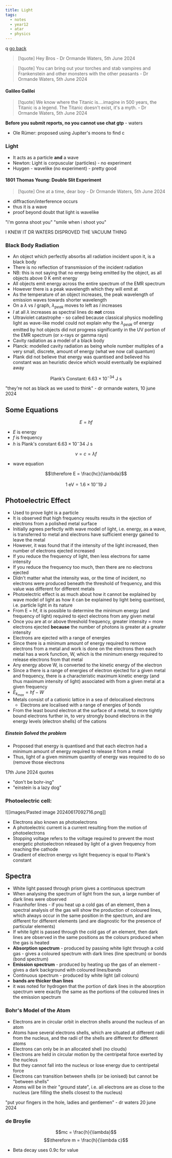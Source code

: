 ```yaml
---
title: Light
tags:
  - notes
  - year12
  - atar
  - physics
---
```

q
[go back](12Subjects/12Physics.md)

> [!quote] Hey Bros - Dr Ormande Waters, 5th June 2024

>[!quote] You can bring out your torches and stab vampires and Frankenstein and other monsters with the other peasants - Dr Ormande Waters, 5th June 2024

#### Galileo Galilei

> [!quote] We know where the Titanic is....imagine in 500 years, the Titanic is a legend. The Titanic doesn't exist, it's a myth. - Dr Ormande Waters, 5th June 2024

**Before you submit reports, no you cannot use chat gtp** - waters

- Ole Rümer: proposed using Jupiter's moons to find c

### Light
- It acts as a particle **and** a wave
- Newton: Light is corpuscular (particles) - no experiment
- Huygen - wavelike (no experiment) -  pretty good

#### 1801 Thomas Young: Double Slit Experiment
> [!quote] One at a time, dear boy - Dr Ormande Waters, 5th June 2024

- diffraction/interference occurs
- thus it is a wave
- proof beyond doubt that light is wavelike

"i'm gonna shoot you"
"smile when i shoot you"

I KNEW IT DR WATERS DISPROVED THE VACUUM THING

### Black Body Radiation
- An object which perfectly absorbs all radiation incident upon it, is a black body
- There is no reflection of transmission of the incident radiation
- NB: this is not saying that no energy being emitted by the object, as all objects above 0 K emit energy
- All objects emit energy across the entire spectrum of the EMR spectrum
- However there is a peak wavelength which they will emit at
- As the temperature of an object increases, the peak wavelength of emission waves towards shorter wavelength
- On a $\lambda$ vs $I$ graph, $\lambda_{peak}$ moves to left as $I$ increases
- $I$ at all $\lambda$ increases as spectral lines do **not** cross
- Ultraviolet catastrophe - so called because classical physics modelling light as wave-like model could not explain why the $\lambda_{peak}$ of energy emitted by hot objects did not progress significantly in the UV portion of the EMR spectrum (or x-rays or gamma rays)
- Cavity radiation as a model of a black body
- Planck: modelled cavity radiation as being whole number multiples of a very small, discrete, amount of energy (what we now call quantum)
- Plank did not believe that energy was quantised and believed his constant was an heuristic device which would eventually be explained away

$$\text{Plank's Constant: } 6.63 \times 10^{-34} \text{ J s}$$

"they're not as black as we used to think" - dr ormande waters, 10 june 2024


## Some Equations
$$E = hf$$

- $E$ is energy
- $f$ is frequency
- $h$ is Plank's constant $6.63 \times 10^-34 \text{ J s}$

$$v = c = \lambda f$$

- wave equation

$$\therefore E = \frac{hc}{\lambda}$$

$$1 \text{ eV} = 1.6 \times 10^-19 \text{ J}$$

## Photoelectric Effect
- Used to prove light is a particle
- It is observed that high frequency results results in the ejection of electrons from a polished metal surface
- Initially agrees perfectly with wave model of light, i.e. energy, as a wave, is transferred to metal and electrons have sufficient energy gained to leave the metal
- However, it was found that if the intensity of the light increased, then number of electrons ejected increased
- If you reduce the frequency of light, then less electrons for same intensity
- If you reduce the frequency too much, then there are no electrons ejected
- DIdn't matter what the intensity was, or the time of incident, no electrons were produced beneath the threshold of frequency, and this value was different for different metals
- Photoelectric effect is as much about how it cannot be explained by wave model of light as how it can be explained by light being quantised, i.e. particle light in its nature
- From E = hf, it is possible to determine the minimum energy (and frequency of light) required to eject electrons from any given metal
- Once you are at or above threshold frequency, greater intensity = more electrons ejected **because** the number of photons is greater at a greater intensity
- Electrons are ejected with a range of energies
- Since there is a minimum amount of energy required to remove electrons from a metal and work is done on the electrons then each metal has a work function, W, which is the minimum energy required  to release electrons from that metal
- Any energy above W, is converted to the kinetic energy of the electron
- Since a there is a range of energies of electron ejected for a given metal and frequency, there is a characteristic maximum kinetic energy (and thus maximum intensity of light) associated with from a given metal at a given frequency
- $E_{k_{max}}=hf-W$
- Metals consist of a cationic lattice in a sea of delocalised electrons
	- Electrons are localised with a range of energies of bonds 
- From the least bound electron at the surface of a metal, to more tightly bound electrons further in, to very strongly bound electrons in the energy levels (electron shells) of the cations
##### Einstein Solved the problem
- Proposed that energy is quantised and that each electron had a minimum amount of energy required to release it from a metal
- Thus, light of a given minimum quantity of energy was required to do so (remove those electrons


17th June 2024 quotes
- "don't be bohr-ing"
- "einstein is a lazy dog"

### Photoelectric cell:
![[images/Pasted image 20240617092716.png]]
- Electrons also known as photoelectrons
- A photoelectric current is a current resulting from the motion of photoelectrons
- Stopping voltage refers to the voltage required to prevent the most energetic photoelectron released by light of a given frequency from reaching the cathode
- Gradient of electron energy vs light frequency is equal to Plank's constant

## Spectra
- White light passed through prism gives a continuous spectrum
- When analysing the spectrum of light from the sun, a large number of dark lines were observed
- Fraunhofer lines - if you heat up a cold gas of an element, then a spectral analysis of the gas will show the production of coloured lines, which always occur in the same position in the spectrum, and are different for different elements (and are diagnostic for the presence of particular elements)
- If white light is passed through the cold gas of an element, then dark lines are observed in the same positions as the colours produced when the gas is heated
- **Absorption spectrum** - produced by passing white light through a cold gas - gives a coloured spectrum with dark lines (line spectrum) or bonds (bond spectrum)
- **Emission spectrum** - produced by heating up the gas of an element - gives a dark background with coloured lines/bands
- Continuous spectrum - produced by white light (all colours)
- **bands are thicker than lines**
- it was noted for hydrogen that the portion of dark lines in the absorption spectrum were exactly the same as the portions of the coloured lines in the emission spectrum

### Bohr's Model of the Atom
- Electrons are in circular orbit in electron shells around the nucleus of an atom
- Atoms have several electrons shells, which are situated at different radii from the nucleus, and the radii of the shells are different for different atoms
- Electrons can only be in an allocated shell (no clouds)
- Electrons are held in circular motion by the centripetal force exerted by the nucleus
- But they cannot fall into the nucleus or lose energy due to centripetal force
- Electrons can transition between shells (or be ionised) but cannot be "between shells"
- Atoms will be in their "ground state", i.e. all electrons are as close to the nucleus (are filling the shells closest to the nucleus)

"put your fingers in the hole, ladies and gentlemen" - dr waters 20 june 2024

### de Broylie

$$mc = \frac{h}{\lambda}$$
$$\therefore m = \frac{h}{\lambda c}$$

- Beta decay uses 0.9c for value